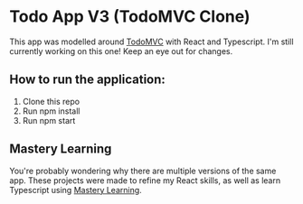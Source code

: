 # Todo App V3 (TodoMVC Clone)

This app was modelled around [TodoMVC](https://todomvc.com/examples/react/) with React and Typescript. I'm still currently working on this one! Keep an eye out for changes.

## How to run the application:

1. Clone this repo
2. Run npm install
3. Run npm start

## Mastery Learning

You're probably wondering why there are multiple versions of the same app. These projects were made to refine my React skills, as well as learn Typescript using [Mastery Learning](https://youtu.be/GWa48XRnLh0). 
